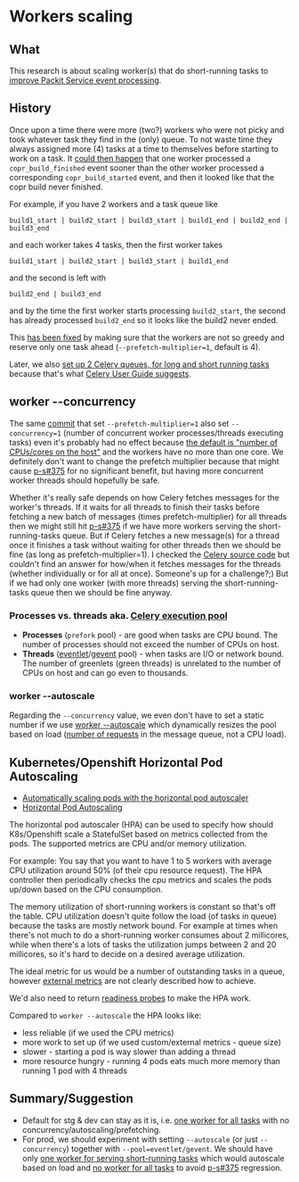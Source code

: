 # Workers scaling

## What

This research is about scaling worker(s) that do short-running tasks to [improve Packit Service event processing](https://github.com/packit/research/tree/main/improve-service-processing#problematic-parts-of-the-process).

## History

Once upon a time there were more (two?) workers who were not picky and took
whatever task they find in the (only) queue.
To not waste time they always assigned more (4) tasks at a time to themselves
before starting to work on a task.
It [could then happen](https://github.com/packit/packit-service/issues/375)
that one worker processed a `copr_build_finished` event sooner than the other
worker processed a corresponding `copr_build_started` event,
and then it looked like that the copr build never finished.

For example, if you have 2 workers and a task queue like

    build1_start | build2_start | build3_start | build1_end | build2_end | build3_end

and each worker takes 4 tasks, then the first worker takes

    build1_start | build2_start | build3_start | build1_end

and the second is left with

    build2_end | build3_end

and by the time the first worker starts processing `build2_start`,
the second has already processed `build2_end` so it looks like the build2 never ended.

This [has been fixed](https://github.com/packit/packit-service/commit/5d199cfee54dafd9a5cd5dadc1086e15d78598e5)
by making sure that the workers are not so greedy and reserve only one task ahead
(`--prefetch-multiplier=1`, default is 4).

Later, we also [set up 2 Celery queues, for long and short running tasks](https://github.com/packit/packit-service/commit/617c76ef77ef37bc220b029bc49326d3841c54c0)
because that's what [Celery User Guide suggests](https://docs.celeryq.dev/en/stable/userguide/optimizing.html#optimizing-prefetch-limit).

## worker --concurrency

The same [commit](<(https://github.com/packit/packit-service/commit/5d199cfee54dafd9a5cd5dadc1086e15d78598e5)>)
that set `--prefetch-multiplier=1` also set `--concurrency=1`
(number of concurrent worker processes/threads executing tasks)
even it's probably had no effect because [the default is "number of CPUs/cores on the host"](https://docs.celeryq.dev/en/stable/userguide/configuration.html#std-setting-worker_concurrency)
and the workers have no more than one core.
We definitely don't want to change the prefetch multiplier because that might
cause [p-s#375](https://github.com/packit/packit-service/issues/375)
for no significant benefit, but having more concurrent worker threads
should hopefully be safe.

Whether it's really safe depends on how Celery
fetches messages for the worker's threads. If it waits for all threads
to finish their tasks before fetching a new batch of messages (times prefetch-multiplier)
for all threads then we might still hit [p-s#375](https://github.com/packit/packit-service/issues/375)
if we have more workers serving the short-running-tasks queue.
But if Celery fetches a new message(s) for a thread once it finishes a task
without waiting for other threads then we should be fine (as long as prefetch-multiplier=1).
I checked the [Celery source code](https://github.com/celery/celery)
but couldn't find an answer for how/when it fetches messages for the threads
(whether individually or for all at once). Someone's up for a challenge?;)
But if we had only one worker (with more threads) serving the
short-running-tasks queue then we should be fine anyway.

### Processes vs. threads aka. [Celery execution pool](https://www.distributedpython.com/2018/10/26/celery-execution-pool)

- **Processes** (`prefork` pool) -
  are good when tasks are CPU bound. The number of processes should not exceed
  the number of CPUs on host.
- **Threads** ([eventlet](https://docs.celeryq.dev/en/latest/userguide/concurrency/eventlet.html)/[gevent](https://www.gevent.org) pool) -
  when tasks are I/O or network bound. The number of greenlets (green threads) is
  unrelated to the number of CPUs on host and can go even to thousands.

### worker --autoscale

Regarding the `--concurrency` value, we even don't have to set a static number
if we use [worker --autoscale](https://docs.celeryq.dev/en/latest/userguide/workers.html#autoscaling)
which dynamically resizes the pool based on load ([number of requests](https://github.com/celery/celery/blob/aa9fd8a6c06e69c7eda2a59866c3d84622c85d20/celery/worker/autoscale.py#L85)
in the message queue, not a CPU load).

## Kubernetes/Openshift Horizontal Pod Autoscaling

- [Automatically scaling pods with the horizontal pod autoscaler ](https://docs.openshift.com/container-platform/4.10/nodes/pods/nodes-pods-autoscaling.html)
- [Horizontal Pod Autoscaling](https://kubernetes.io/docs/tasks/run-application/horizontal-pod-autoscale)

The horizontal pod autoscaler (HPA) can be used to specify how should K8s/Openshift
scale a StatefulSet based on metrics collected from the pods.
The supported metrics are CPU and/or memory utilization.

For example: You say that you want to have 1 to 5 workers with average CPU
utilization around 50% (of their cpu resource request). The HPA controller
then periodically checks the cpu metrics and scales the pods up/down
based on the CPU consumption.

The memory utilization of short-running workers is constant so that's off the table.
CPU utilization doesn't quite follow the load (of tasks in queue) because the tasks
are mostly network bound. For example at times when there's not much to do a
short-running worker consumes about 2 millicores, while when there's a lots of tasks
the utilization jumps between 2 and 20 millicores, so it's hard to decide on a
desired average utilization.

The ideal metric for us would be a number of outstanding tasks in a queue,
however [external metrics](https://kubernetes.io/docs/tasks/run-application/horizontal-pod-autoscale-walkthrough/#autoscaling-on-metrics-not-related-to-kubernetes-objects)
are not clearly described how to achieve.

We'd also need to return [readiness probes](https://github.com/packit/deployment/pull/142)
to make the HPA work.

Compared to `worker --autoscale` the HPA looks like:

- less reliable (if we used the CPU metrics)
- more work to set up (if we used custom/external metrics - queue size)
- slower - starting a pod is way slower than adding a thread
- more resource hungry - running 4 pods eats much more memory than running 1 pod with 4 threads

## Summary/Suggestion

- Default for stg & dev can stay as it is, i.e. [one worker for all tasks](https://github.com/packit/deployment/blob/cb47f9e6f806f9e340669031c7eb58df02b164f1/playbooks/deploy.yml#L40)
  with no concurrency/autoscaling/prefetching.
- For prod, we should experiment with setting `--autoscale` (or just `--concurrency`)
  together with `--pool=eventlet/gevent`. We should have only [one worker for serving
  short-running tasks](https://github.com/packit/deployment/blob/cb47f9e6f806f9e340669031c7eb58df02b164f1/vars/packit/prod_template.yml#L77)
  which would autoscale based on load and [no worker for all tasks](https://github.com/packit/deployment/blob/cb47f9e6f806f9e340669031c7eb58df02b164f1/vars/packit/prod_template.yml#L76)
  to avoid [p-s#375](https://github.com/packit/packit-service/issues/375) regression.
